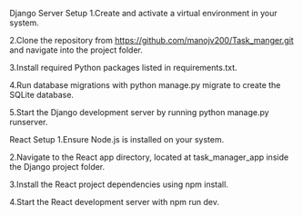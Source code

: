 Django Server Setup
1.Create and activate a virtual environment in your system.

2.Clone the repository from
https://github.com/manojv200/Task_manger.git and navigate into the project folder.

3.Install required Python packages listed in requirements.txt.

4.Run database migrations with python manage.py migrate to create the SQLite database.

5.Start the Django development server by running python manage.py runserver.

React Setup
1.Ensure Node.js is installed on your system.

2.Navigate to the React app directory, located at task_manager_app inside the Django project folder.

3.Install the React project dependencies using npm install.

4.Start the React development server with npm run dev.
